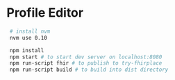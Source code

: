 Profile Editor
======================

```sh
 # install nvm
 nvm use 0.10

 npm install
 npm start # to start dev server on localhost:8080
 npm run-script fhir # to publish to try-fhirplace
 npm run-script build # to build into dist directory
```
